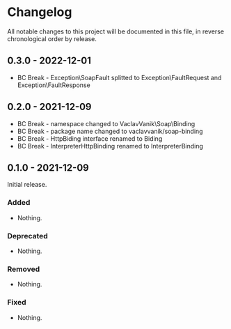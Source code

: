 # Changelog

All notable changes to this project will be documented in this file, in reverse chronological order by release.

## 0.3.0 - 2022-12-01

- BC Break - Exception\SoapFault splitted to Exception\FaultRequest and Exception\FaultResponse

## 0.2.0 - 2021-12-09

- BC Break - namespace changed to VaclavVanik\Soap\Binding
- BC Break - package name changed to vaclavvanik/soap-binding
- BC Break - HttpBiding interface renamed to Biding
- BC Break - InterpreterHttpBinding renamed to InterpreterBinding

## 0.1.0 - 2021-12-09

Initial release.

### Added

- Nothing.

### Deprecated

- Nothing.

### Removed

- Nothing.

### Fixed

- Nothing.
